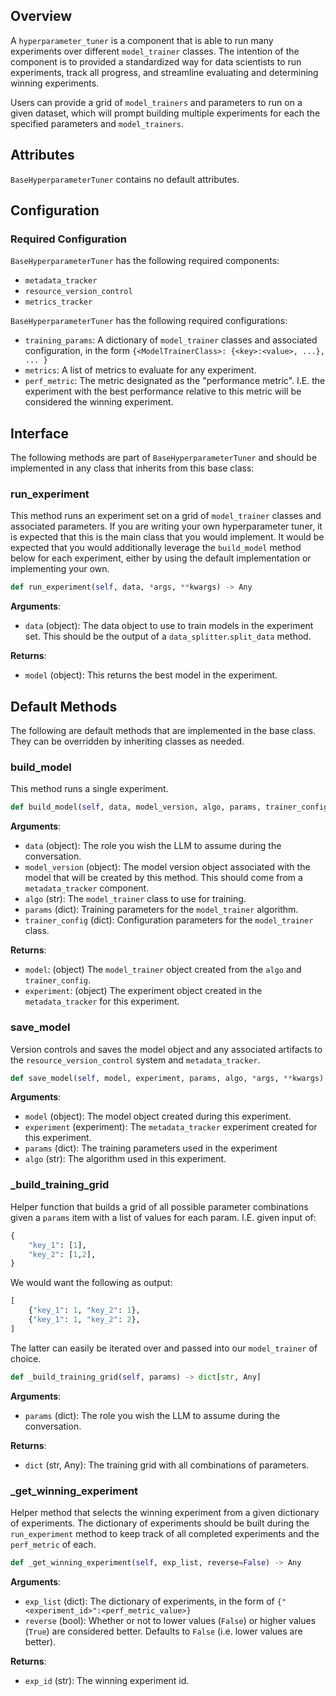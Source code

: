 ## Overview

A `hyperparameter_tuner` is a component that is able to run many experiments over different `model_trainer` classes. The intention of the component is to provided a standardized way for data scientists to run experiments, track all progress, and streamline evaluating and determining winning experiments. 

Users can provide a grid of `model_trainers` and parameters to run on a given dataset, which will prompt building multiple experiments for each the specified parameters and `model_trainers`. 

## Attributes

`BaseHyperparameterTuner` contains no default attributes. 

## Configuration

### Required Configuration 

`BaseHyperparameterTuner` has the following required components:

- `metadata_tracker`
- `resource_version_control`
- `metrics_tracker`

`BaseHyperparameterTuner` has the following required configurations: 

- `training_params`: A dictionary of `model_trainer` classes and associated configuration, in the form `{<ModelTrainerClass>: {<key>:<value>, ...}, ... }`
- `metrics`: A list of metrics to evaluate for any experiment. 
- `perf_metric`: The metric designated as the "performance metric". I.E. the experiment with the best performance relative to this metric will be considered the winning experiment. 
 


## Interface

The following methods are part of `BaseHyperparameterTuner` and should be implemented in any class that inherits from this base class: 

### run_experiment

This method runs an experiment set on a grid of `model_trainer` classes and associated parameters. If you are writing your own hyperparameter tuner, it is expected that this is the main class that you would implement. It would be expected that you would additionally leverage the `build_model` method below for each experiment, either by using the default implementation or implementing your own. 

```python
def run_experiment(self, data, *args, **kwargs) -> Any
```

**Arguments**: 

- `data` (object): The data object to use to train models in the experiment set. This should be the output of a `data_splitter`.`split_data` method.   

**Returns**:

- `model` (object): This returns the best model in the experiment. 

## Default Methods

The following are default methods that are implemented in the base class. They can be overridden by inheriting classes as needed. 

### build_model

This method runs a single experiment.   

```python
def build_model(self, data, model_version, algo, params, trainer_config={}, *args, **kwargs) -> tuple[Any, Any]
```

**Arguments**: 

- `data` (object): The role you wish the LLM to assume during the conversation. 
- `model_version` (object): The model version object associated with the model that will be created by this method. This should come from a `metadata_tracker` component. 
- `algo` (str): The `model_trainer` class to use for training.
- `params` (dict): Training parameters for the `model_trainer` algorithm. 
- `trainer_config` (dict): Configuration parameters for the `model_trainer` class. 

**Returns**:

- `model`: (object) The `model_trainer` object created from the `algo` and `trainer_config`.
- `experiment`: (object) The experiment object created in the `metadata_tracker` for this experiment. 


### save_model

Version controls and saves the model object and any associated artifacts to the `resource_version_control` system and `metadata_tracker`.

```python
def save_model(self, model, experiment, params, algo, *args, **kwargs)
```

**Arguments**: 

- `model` (object): The model object created during this experiment. 
- `experiment` (experiment): The `metadata_tracker` experiment created for this experiment.  
- `params` (dict): The training parameters used in the experiment
- `algo` (str): The algorithm used in this experiment. 


### _build_training_grid

Helper function that builds a grid of all possible parameter combinations given a `params` item with a list of values for each param. I.E. given input of: 

```python
{
    "key_1": [1],
    "key_2": [1,2],
}
```

We would want the following as output: 

```python
[
    {"key_1": 1, "key_2": 1},
    {"key_1": 1, "key_2": 2},
]
```
The latter can easily be iterated over and passed into our `model_trainer` of choice. 


```python
def _build_training_grid(self, params) -> dict[str, Any]
```

**Arguments**: 

- `params` (dict): The role you wish the LLM to assume during the conversation. 

**Returns**:

- `dict` (str, Any): The training grid with all combinations of parameters. 

### _get_winning_experiment

Helper method that selects the winning experiment from a given dictionary of experiments. The dictionary of experiments should be built during the `run_experiment` method to keep track of all completed experiments and the `perf_metric` of each. 

```python
def _get_winning_experiment(self, exp_list, reverse=False) -> Any
```

**Arguments**: 

- `exp_list` (dict): The dictionary of experiments, in the form of `{"<experiment_id>":<perf_metric_value>}`
- `reverse` (bool): Whether or not to lower values (`False`) or higher values (`True`) are considered better. Defaults to `False` (i.e. lower values are better). 

**Returns**:

- `exp_id` (str): The winning experiment id.
